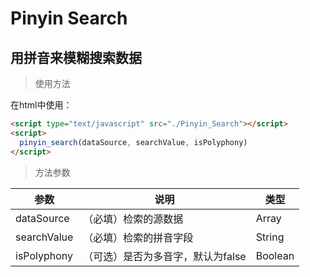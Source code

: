 # Pinyin Search

## 用拼音来模糊搜索数据

> 使用方法

在html中使用：

```html
<script type="text/javascript" src="./Pinyin_Search"></script>
<script>
  pinyin_search(dataSource, searchValue, isPolyphony)
</script>
```

> 方法参数

参数|说明|类型
-|-|-
dataSource|（必填）检索的源数据|Array
searchValue|（必填）检索的拼音字段|String
isPolyphony|（可选）是否为多音字，默认为false|Boolean